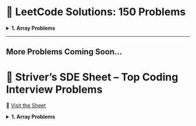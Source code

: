 # 🌟 LeetCode Solutions: 150 Problems

<details>
  <summary><strong>1. Array Problems</strong></summary>

  - **1.1 <a href="https://leetcode.com/problems/merge-sorted-array/" target="_blank" rel="noopener noreferrer">Merge Sorted Array</a>**  
    <a href="https://github.com/RathorChanchal1/personalGitProjects/blob/main/MergeSort.java" target="_blank" rel="noopener noreferrer">Solution</a>

  - **1.2 <a href="https://leetcode.com/problems/move-zeroes/description/" target="_blank" rel="noopener noreferrer">moveZeroes</a>**  
    <a href="https://github.com/RathorChanchal1/personalGitProjects/blob/main/Solution1.java" target="_blank" rel="noopener noreferrer">Solution</a>

  - **1.3 <a href="https://leetcode.com/problems/majority-element/description/" target="_blank" rel="noopener noreferrer">majorityElement</a>**  
    <a href="https://github.com/RathorChanchal1/personalGitProjects/blob/main/Solution2.java" target="_blank" rel="noopener noreferrer">Solution</a>

  - **1.4 <a href="https://leetcode.com/problems/remove-duplicates-from-sorted-array/description/" target="_blank" rel="noopener noreferrer">removeDuplicates</a>**  
    <a href="https://github.com/RathorChanchal1/personalGitProjects/blob/main/Solution3.java" target="_blank" rel="noopener noreferrer">Solution</a>
  
  - **1.5 <a href="https://leetcode.com/problems/best-time-to-buy-and-sell-stock/description/" target="_blank" rel="noopener noreferrer">maxProfit</a>**  
  <a href="https://github.com/RathorChanchal1/personalGitProjects/blob/main/Solution4.java" target="_blank" rel="noopener noreferrer">Solution</a>


  

</details>

---

## More Problems Coming Soon...

# 🌟 Striver’s SDE Sheet – Top Coding Interview Problems
🔗 [Visit the Sheet](https://takeuforward.org/interviews/strivers-sde-sheet-top-coding-interview-problems/)

<details>
  <summary><strong>1. Array Problems</strong></summary>

  - **1.1 <a href="https://leetcode.com/problems/set-matrix-zeroes/description/" target="_blank" rel="noopener noreferrer">set-matrix-zeroes</a>**  
    <a href="https://github.com/RathorChanchal1/personalGitProjects/blob/main/StriverSol1.java" target="_blank" rel="noopener noreferrer">Solution</a>

  - **1.2 <a href="https://leetcode.com/problems/pascals-triangle/description/" target="_blank" rel="noopener noreferrer">pascals-triangle</a>**  
    <a href="https://github.com/RathorChanchal1/personalGitProjects/blob/main/StriverSol2.java" target="_blank" rel="noopener noreferrer">Solution</a>

  - **1.3 <a href="https://leetcode.com/problems/next-permutation/description/" target="_blank" rel="noopener noreferrer">next-permutation</a>**  
    <a href="https://github.com/RathorChanchal1/personalGitProjects/blob/main/StriverSol3.java" target="_blank" rel="noopener noreferrer">Solution</a>

---

## 🏆 How to Use This Repo
- Each problem is linked to its LeetCode page.
- The corresponding solution file is linked to its source code in the GitHub repository.
- Problems are numbered and categorized for better navigation.

---

## 📧 Contact
For any questions, you can reach out to me on <a href="https://linkedin.com/in/chanchal-rathor" target="_blank" rel="noopener noreferrer">LinkedIn</a>.

Happy Coding! 💻
